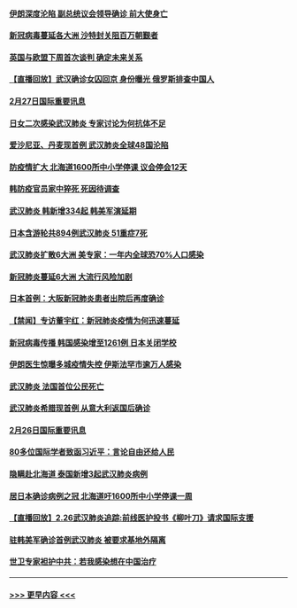#### [伊朗深度沦陷 副总统议会领导确诊 前大使身亡](../pages/prog202/a102787179.md?t=02280131) 
#### [新冠病毒蔓延各大洲 沙特封关阻百万朝觐者](../pages/prog202/a102787170.md?t=02280131) 
#### [英国与欧盟下周首次谈判 确定未来关系](../pages/prog202/a102787159.md?t=02280131) 
#### [【直播回放】武汉确诊女囚回京 身份曝光 俄罗斯排查中国人](../pages/prog202/a102786956.md?t=02280131) 
#### [2月27日国际重要讯息](../pages/prog202/a102786975.md?t=02280131) 
#### [日女二次感染武汉肺炎 专家讨论为何抗体不足](../pages/prog202/a102786981.md?t=02280131) 
#### [爱沙尼亚、丹麦现首例 武汉肺炎全球48国沦陷](../pages/prog202/a102786906.md?t=02280131) 
#### [防疫情扩大 北海道1600所中小学停课 议会停会12天](../pages/prog202/a102786796.md?t=02280131) 
#### [韩防疫官员家中猝死 死因待调查](../pages/prog202/a102786836.md?t=02280131) 
#### [武汉肺炎 韩新增334起 韩美军演延期](../pages/prog202/a102786755.md?t=02280131) 
#### [日本含游轮共894例武汉肺炎 51重症7死](../pages/prog202/a102786748.md?t=02280131) 
#### [武汉肺炎扩散6大洲 美专家：一年内全球恐70%人口感染](../pages/prog202/a102786713.md?t=02280131) 
#### [新冠肺炎蔓延6大洲 大流行风险加剧](../pages/prog202/a102786582.md?t=02280131) 
#### [日本首例：大阪新冠肺炎患者出院后再度确诊](../pages/prog202/a102786519.md?t=02280131) 
#### [【禁闻】专访董宇红：新冠肺炎疫情为何迅速蔓延](../pages/prog202/a102786462.md?t=02280131) 
#### [新冠病毒传播 韩国感染增至1261例 日本关闭学校](../pages/prog202/a102786378.md?t=02280131) 
#### [伊朗医生惊曝多城疫情失控 伊斯法罕市逾万人感染](../pages/prog202/a102786352.md?t=02280131) 
#### [武汉肺炎 法国首位公民死亡](../pages/prog202/a102786286.md?t=02280131) 
#### [武汉肺炎希腊现首例 从意大利返国后确诊](../pages/prog202/a102786272.md?t=02280131) 
#### [2月26日国际重要讯息](../pages/prog202/a102786088.md?t=02280131) 
#### [80多位国际学者致函习近平：言论自由还给人民](../pages/prog202/a102786009.md?t=02280131) 
#### [隐瞒赴北海道 泰国新增3起武汉肺炎病例](../pages/prog202/a102786065.md?t=02280131) 
#### [居日本确诊病例之冠 北海道吁1600所中小学停课一周](../pages/prog202/a102786045.md?t=02280131) 
#### [【直播回放】2.26武汉肺炎追踪:前线医护投书《柳叶刀》请求国际支援](../pages/prog202/a102786048.md?t=02280131) 
#### [驻韩美军确诊首例武汉肺炎 被要求基地外隔离](../pages/prog202/a102785964.md?t=02280131) 
#### [世卫专家袒护中共：若我感染想在中国治疗](../pages/prog202/a102785921.md?t=02280131) 

----
#### [ >>> 更早内容 <<< ](../indexes/prog202-earlier.md)
